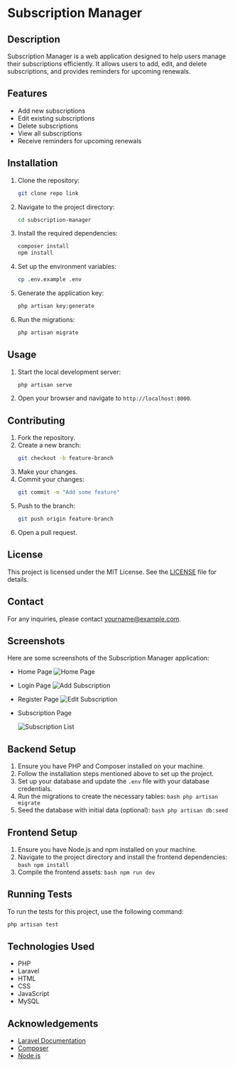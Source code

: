 # Subscription Manager

## Description
Subscription Manager is a web application designed to help users manage their subscriptions efficiently. It allows users to add, edit, and delete subscriptions, and provides reminders for upcoming renewals.

## Features
- Add new subscriptions
- Edit existing subscriptions
- Delete subscriptions
- View all subscriptions
- Receive reminders for upcoming renewals

## Installation
1. Clone the repository:
    ```bash
    git clone repo link
    ```
2. Navigate to the project directory:
    ```bash
    cd subscription-manager
    ```
3. Install the required dependencies:
    ```bash
    composer install
    npm install
    ```
4. Set up the environment variables:
    ```bash
    cp .env.example .env
    ```
5. Generate the application key:
    ```bash
    php artisan key:generate
    ```
6. Run the migrations:
    ```bash
    php artisan migrate
    ```

## Usage
1. Start the local development server:
    ```bash
    php artisan serve
    ```
2. Open your browser and navigate to `http://localhost:8000`.

## Contributing
1. Fork the repository.
2. Create a new branch:
    ```bash
    git checkout -b feature-branch
    ```
3. Make your changes.
4. Commit your changes:
    ```bash
    git commit -m "Add some feature"
    ```
5. Push to the branch:
    ```bash
    git push origin feature-branch
    ```
6. Open a pull request.

## License
This project is licensed under the MIT License. See the [LICENSE](LICENSE) file for details.

## Contact
For any inquiries, please contact [yourname@example.com](mailto:yourname@example.com).

## Screenshots
Here are some screenshots of the Subscription Manager application:

- Home Page
    ![Home Page](https://cdn.discordapp.com/attachments/889078845985128449/1333848690464391269/image.png?ex=679a62e5&is=67991165&hm=9830035df1cff58e0c5754c93d7402fa405fae582b1f212f3b9ca982a196d62c&)
- Login Page
    ![Add Subscription](https://cdn.discordapp.com/attachments/889078845985128449/1333848821360496730/image.png?ex=679a6304&is=67991184&hm=0022ee1b1a185f45e1c108c977646c821541ff1ff54fb6e4f37656cee133f984&)
- Register Page
    ![Edit Subscription](https://cdn.discordapp.com/attachments/889078845985128449/1333848879531032730/image.png?ex=679a6312&is=67991192&hm=12b201e0d8bff8ae7230680c636eafc97ebe55d2be7221e3a6c507afd014ebb7&)
- Subscription Page
  
    ![Subscription List](https://cdn.discordapp.com/attachments/889078845985128449/1334163290112397353/image.png?ex=679b87e3&is=679a3663&hm=9de7b7f598a01c07a7d57e7b562b962aa7a8a18a32f6951b992c50886e2d8875&)

## Backend Setup
1. Ensure you have PHP and Composer installed on your machine.
2. Follow the installation steps mentioned above to set up the project.
3. Set up your database and update the `.env` file with your database credentials.
4. Run the migrations to create the necessary tables:
        ```bash
        php artisan migrate
        ```
5. Seed the database with initial data (optional):
        ```bash
        php artisan db:seed
        ```

## Frontend Setup
1. Ensure you have Node.js and npm installed on your machine.
2. Navigate to the project directory and install the frontend dependencies:
        ```bash
        npm install
        ```
3. Compile the frontend assets:
        ```bash
        npm run dev
        ```

## Running Tests
To run the tests for this project, use the following command:
```bash
php artisan test
```

## Technologies Used
- PHP
- Laravel
- HTML
- CSS
- JavaScript
- MySQL

## Acknowledgements
- [Laravel Documentation](https://laravel.com/docs)
- [Composer](https://getcomposer.org/)
- [Node.js](https://nodejs.org/)
